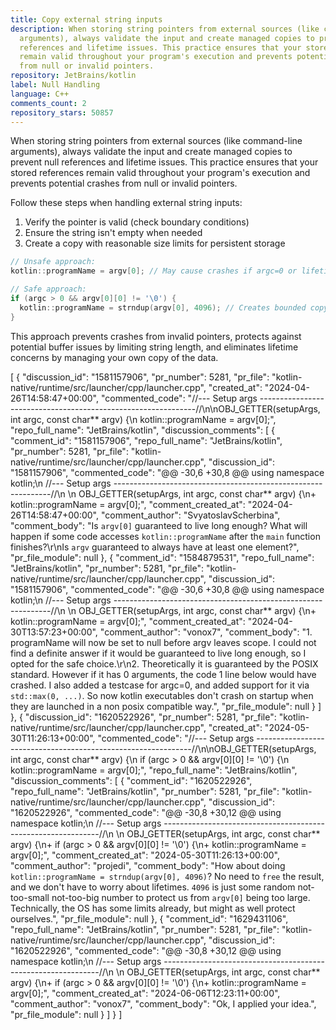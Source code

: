 ```yaml
---
title: Copy external string inputs
description: When storing string pointers from external sources (like command-line
  arguments), always validate the input and create managed copies to prevent null
  references and lifetime issues. This practice ensures that your stored references
  remain valid throughout your program's execution and prevents potential crashes
  from null or invalid pointers.
repository: JetBrains/kotlin
label: Null Handling
language: C++
comments_count: 2
repository_stars: 50857
---
```


When storing string pointers from external sources (like command-line arguments), always validate the input and create managed copies to prevent null references and lifetime issues. This practice ensures that your stored references remain valid throughout your program's execution and prevents potential crashes from null or invalid pointers.

Follow these steps when handling external string inputs:
1. Verify the pointer is valid (check boundary conditions)
2. Ensure the string isn't empty when needed
3. Create a copy with reasonable size limits for persistent storage

```cpp
// Unsafe approach:
kotlin::programName = argv[0]; // May cause crashes if argc=0 or lifetime issues later

// Safe approach:
if (argc > 0 && argv[0][0] != '\0') {
  kotlin::programName = strndup(argv[0], 4096); // Creates bounded copy with independent lifetime
}
```

This approach prevents crashes from invalid pointers, protects against potential buffer issues by limiting string length, and eliminates lifetime concerns by managing your own copy of the data.


[
  {
    "discussion_id": "1581157906",
    "pr_number": 5281,
    "pr_file": "kotlin-native/runtime/src/launcher/cpp/launcher.cpp",
    "created_at": "2024-04-26T14:58:47+00:00",
    "commented_code": "//--- Setup args --------------------------------------------------------------//\n\nOBJ_GETTER(setupArgs, int argc, const char** argv) {\n  kotlin::programName = argv[0];",
    "repo_full_name": "JetBrains/kotlin",
    "discussion_comments": [
      {
        "comment_id": "1581157906",
        "repo_full_name": "JetBrains/kotlin",
        "pr_number": 5281,
        "pr_file": "kotlin-native/runtime/src/launcher/cpp/launcher.cpp",
        "discussion_id": "1581157906",
        "commented_code": "@@ -30,6 +30,8 @@ using namespace kotlin;\n //--- Setup args --------------------------------------------------------------//\n \n OBJ_GETTER(setupArgs, int argc, const char** argv) {\n+  kotlin::programName = argv[0];",
        "comment_created_at": "2024-04-26T14:58:47+00:00",
        "comment_author": "SvyatoslavScherbina",
        "comment_body": "Is `argv[0]` guaranteed to live long enough? What will happen if some code accesses `kotlin::programName` after the `main` function finishes?\r\nIs `argv` guaranteed to always have at least one element?",
        "pr_file_module": null
      },
      {
        "comment_id": "1584879531",
        "repo_full_name": "JetBrains/kotlin",
        "pr_number": 5281,
        "pr_file": "kotlin-native/runtime/src/launcher/cpp/launcher.cpp",
        "discussion_id": "1581157906",
        "commented_code": "@@ -30,6 +30,8 @@ using namespace kotlin;\n //--- Setup args --------------------------------------------------------------//\n \n OBJ_GETTER(setupArgs, int argc, const char** argv) {\n+  kotlin::programName = argv[0];",
        "comment_created_at": "2024-04-30T13:57:23+00:00",
        "comment_author": "vonox7",
        "comment_body": "1. programName will now be set to null before argv leaves scope. I could not find a definite answer if it would be guaranteed to live long enough, so I opted for the safe choice.\r\n2. Theoretically it is guaranteed by the POSIX standard. However if it has 0 arguments, the code 1 line below would have crashed. I also added a testcase for argc=0, and added support for it via `std::max(0, ...)`. So now kotlin executables don't crash on startup when they are launched in a non posix compatible way.",
        "pr_file_module": null
      }
    ]
  },
  {
    "discussion_id": "1620522926",
    "pr_number": 5281,
    "pr_file": "kotlin-native/runtime/src/launcher/cpp/launcher.cpp",
    "created_at": "2024-05-30T11:26:13+00:00",
    "commented_code": "//--- Setup args --------------------------------------------------------------//\n\nOBJ_GETTER(setupArgs, int argc, const char** argv) {\n  if (argc > 0 && argv[0][0] != '\\0') {\n    kotlin::programName = argv[0];",
    "repo_full_name": "JetBrains/kotlin",
    "discussion_comments": [
      {
        "comment_id": "1620522926",
        "repo_full_name": "JetBrains/kotlin",
        "pr_number": 5281,
        "pr_file": "kotlin-native/runtime/src/launcher/cpp/launcher.cpp",
        "discussion_id": "1620522926",
        "commented_code": "@@ -30,8 +30,12 @@ using namespace kotlin;\n //--- Setup args --------------------------------------------------------------//\n \n OBJ_GETTER(setupArgs, int argc, const char** argv) {\n+  if (argc > 0 && argv[0][0] != '\\0') {\n+    kotlin::programName = argv[0];",
        "comment_created_at": "2024-05-30T11:26:13+00:00",
        "comment_author": "projedi",
        "comment_body": "How about doing `kotlin::programName = strndup(argv[0], 4096)`? No need to `free` the result, and we don't have to worry about lifetimes. `4096` is just some random not-too-small not-too-big number to protect us from `argv[0]` being too large. Technically, the OS has some limits already, but might as well protect ourselves.",
        "pr_file_module": null
      },
      {
        "comment_id": "1629431106",
        "repo_full_name": "JetBrains/kotlin",
        "pr_number": 5281,
        "pr_file": "kotlin-native/runtime/src/launcher/cpp/launcher.cpp",
        "discussion_id": "1620522926",
        "commented_code": "@@ -30,8 +30,12 @@ using namespace kotlin;\n //--- Setup args --------------------------------------------------------------//\n \n OBJ_GETTER(setupArgs, int argc, const char** argv) {\n+  if (argc > 0 && argv[0][0] != '\\0') {\n+    kotlin::programName = argv[0];",
        "comment_created_at": "2024-06-06T12:23:11+00:00",
        "comment_author": "vonox7",
        "comment_body": "Ok, I applied your idea.",
        "pr_file_module": null
      }
    ]
  }
]
